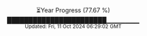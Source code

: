 <p align="center">
⏳Year Progress (77.67 %) <br>
███████████████████████▁▁▁▁▁▁▁ <br>
<sub>Updated: Fri, 11 Oct 2024 06:29:02 GMT</sub>
</p>

